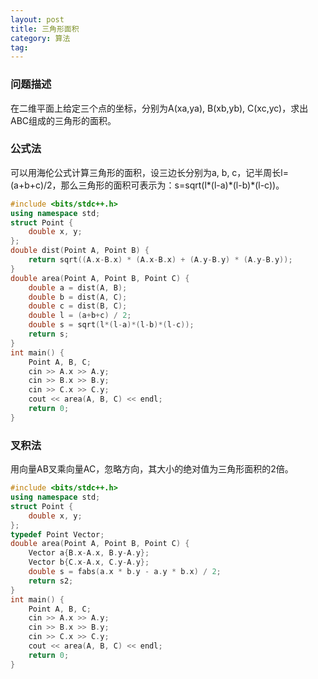 ```yaml
---
layout: post
title: 三角形面积
category: 算法
tag:
---
```


### 问题描述

在二维平面上给定三个点的坐标，分别为A(xa,ya), B(xb,yb), C(xc,yc)，求出ABC组成的三角形的面积。

### 公式法

可以用海伦公式计算三角形的面积，设三边长分别为a, b, c，记半周长l=(a+b+c)/2，那么三角形的面积可表示为：s=sqrt(l\*(l-a)\*(l-b)\*(l-c))。

```cpp
#include <bits/stdc++.h>
using namespace std;
struct Point {
    double x, y;
};
double dist(Point A, Point B) {
    return sqrt((A.x-B.x) * (A.x-B.x) + (A.y-B.y) * (A.y-B.y));
}
double area(Point A, Point B, Point C) {
    double a = dist(A, B);
    double b = dist(A, C);
    double c = dist(B, C);
    double l = (a+b+c) / 2;
    double s = sqrt(l*(l-a)*(l-b)*(l-c));
    return s;
}
int main() {
    Point A, B, C;
    cin >> A.x >> A.y;
    cin >> B.x >> B.y;
    cin >> C.x >> C.y;
    cout << area(A, B, C) << endl;
    return 0;
}
```

### 叉积法

用向量AB叉乘向量AC，忽略方向，其大小的绝对值为三角形面积的2倍。

```cpp
#include <bits/stdc++.h>
using namespace std;
struct Point {
    double x, y;
};
typedef Point Vector;
double area(Point A, Point B, Point C) {
    Vector a{B.x-A.x, B.y-A.y};
    Vector b{C.x-A.x, C.y-A.y};
    double s = fabs(a.x * b.y - a.y * b.x) / 2;
    return s2;
}
int main() {
    Point A, B, C;
    cin >> A.x >> A.y;
    cin >> B.x >> B.y;
    cin >> C.x >> C.y;
    cout << area(A, B, C) << endl;
    return 0;
}
```

